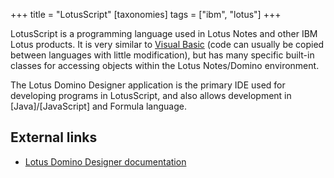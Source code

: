 +++
title = "LotusScript"
[taxonomies]
tags = ["ibm", "lotus"]
+++

LotusScript is a programming language used in Lotus Notes
and other IBM Lotus products.
It is very similar to [Visual Basic](/languages/visual_basic)
(code can usually be copied between languages with little modification),
but has many specific built-in classes
for accessing objects within the Lotus Notes/Domino environment.

The Lotus Domino Designer application is the primary IDE
used for developing programs in LotusScript,
and also allows development in [Java]/[JavaScript] and Formula language.


## External links

- [Lotus Domino Designer documentation][1]

[1]: (http://www-128.ibm.com/developerworks/lotus/documentation/dominodesigner/)
